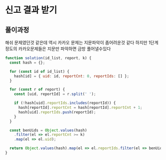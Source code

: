 # 신고 결과 받기

## 풀이과정

해쉬 문제였던것 같은데 역시 카카오 문제는 지문파악이 좀어려운것 같다 하지만 1단계정도의 카카오문제들은 지문만 파악하면
금방 풀어낼수있다

```javascript
function solution(id_list, report, k) {
  const hash = {};

  for (const id of id_list) {
    hash[id] = { uid: id, reportCnt: 0, reportIds: [] };
  }

  for (const r of report) {
    const [uid, reportId] = r.split(' ');

    if (!hash[uid].reportIds.includes(reportId)) {
      hash[reportId].reportCnt = hash[reportId].reportCnt + 1;
      hash[uid].reportIds.push(reportId);
    }
  }

  const benUids = Object.values(hash)
    .filter(el => el.reportCnt >= k)
    .map(el => el.uid);

  return Object.values(hash).map(el => el.reportIds.filter(el => benUids.includes(el)).length);
}
```
